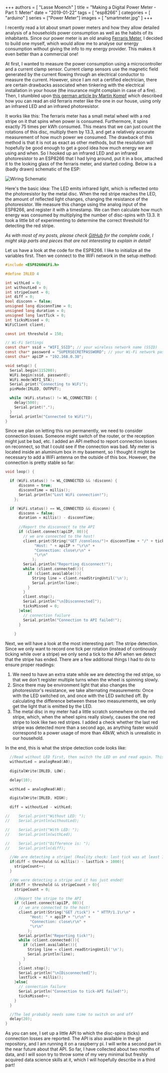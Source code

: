 +++
authors = [
    "Lasse Moench"
]
title = "Making a Digital Power Meter - Part 1: Meter"
date = "2019-01-22"
tags = [
    "esp8266"
]
categories = [
    "arduino"
]
series = ["Power Meter"]
images = [
    "smartmeter.jpg"
]
+++

I recently read a lot about smart power meters and how they allow detailed analysis of a households power consumption as well as the habits of its inhabitants. Since our power meter is an old analog [Ferraris Meter](https://www.stromnetz.berlin/en/technology-innovations/how-does-a-meter-work), I decided to build one myself, which would allow me to analyse our energy consumption without giving the info to my energy provider. This makes it even better than a commercial one!

At first, I wanted to measure the power consumption using a microcontroller and a current clamp sensor. Current clamp sensors use the magnetic field generated by the current flowing through an electrical conductor to measure the current. However, since I am not a certified electrician, there are certain drawbacks associated when tinkering with the electrical installation in your house (the insurance might complain in case of a fire). Then, I stumbled upon [this german article by Martin Kompf](https://www.kompf.de/tech/emeir.html) which described how you can read an old ferraris meter like the one in our house, using only an infrared LED and an infrared photoresistor.

It works like this: The ferraris meter has a small metal wheel with a red stripe on it that spins when power is consumed. Furthermore, it spins exactly 75 times per kWh consumed. This means that we can just count the rotations of this disc, multiply them by 13.3, and get a relatively accurate measurement of how much power we consumed. The drawback of this method is that it is not as exact as other methods, but the resolution will hopefully be good enough to get a good idea how much energy we are using and when. So I hooked up an infrared LED and an infrared photoresistor to an ESP8266 that I had lying around, put it in a box, attached it to the looking glass of the ferraris meter, and started coding. Below is a (badly drawn) schematic of the ESP:

![Wiring Schematic](/images/SmartMeterSchematic.png "Smart Meter Schematic")

Here's the basic idea: The LED emits infrared light, which is reflected onto the photoresistor by the metal disc. When the red stripe reaches the LED, the amount of reflected light changes, changing the resistance of the photoresistor. We measure this change using the analog input of the ESP8266, and register it with a timestamp. We can then calculate how much energy was consumed by multiplying the number of disc-spins with 13.3. It took a little bit of experimenting to determine the correct threshold for detecting the red stripe.

*As with most of my posts, please check [GitHub](https://github.com/LasseMoench/smartmeter) for the complete code, I might skip parts and pieces that are not interesting to explain in detail!*

Let us have a look at the code for the ESP8266. I like to initialize all the variables first. Then we connect to the WiFi network in the setup method:

```c
#include <ESP8266WiFi.h>

#define IRLED 4

int withLed = 0;
int withoutLed = 0;
int stripeCount = 0;
int diff = 0;
bool disconn = false;
unsigned long disconnTime = 0;
unsigned long duration = 0;
unsigned long lastTick = 0;
int ticksMissed = 0;
WiFiClient client;

const int threshold = 150;

// Wi-Fi Settings
const char* ssid = "WIFI_SSID"; // your wireless network name (SSID)
const char* password = "SUPERSECRETPASSWORD"; // your Wi-Fi network password
const char* apiIP = "192.168.0.38";

void setup() {
  Serial.begin(115200);
  WiFi.begin(ssid, password);
  WiFi.mode(WIFI_STA);
  Serial.print("Connecting to WiFi");
  pinMode(IRLED, OUTPUT);

  while (WiFi.status() != WL_CONNECTED) {
    delay(500);
    Serial.print(".");
  }
  Serial.println("Connected to WiFi!");
}
```
Since we plan on letting this run permanently, we need to consider connection losses. Someone might switch of the router, or the reception might just be bad, etc. I added an API method to report connection losses on reconnect, so that I could see if the connection was bad. My meter is located inside an aluminium box in my basement, so I thought it might be necessary to add a WiFi antenna on the outside of this box. However, the connection is pretty stable so far:
```c
void loop() {

  if (WiFi.status() != WL_CONNECTED && !disconn) {
      disconn = true;
      disconnTime = millis();
      Serial.println("Lost WiFi connection!");
    };

  if (WiFi.status() == WL_CONNECTED && disconn) {
      disconn = false;
      duration = millis() - disconnTime;
  
      //Report the disconnect to the API
      if (client.connect(apiIP, 80)){
        // we are connected to the host!
        client.print(String("GET /connloss/")+ disconnTime + "/" + ticksMissed + " HTTP/1.1\r\n" +
             "Host: " + apiIP + "\r\n" +
             "Connection: close\r\n" +
             "\r\n"
            );
        Serial.println("Reporting disconnect!");
        while (client.connected()){
          if (client.available()){
            String line = client.readStringUntil('\n');
            Serial.println(line);
          }
        }
        client.stop();
        Serial.println("\n[Disconnected]");
        ticksMissed = 0;
      }else{
        // connection failure
        Serial.println("Connection to API failed!");        
      }
      
    }
```
Next, we will have a look at the most interesting part: The stripe detection. Since we only want to record one tick per rotation (instead of continously ticking while over a stripe) we only send a tick to the API when we detect that the stripe has ended. There are a few additional things I had to do to ensure proper readings:

1. We need to have an extra state while we are detecting the red stripe, so that we don't register multiple turns when the wheel is spinning slowly.
2. Since there may be environment light that also changes the photoresistor's resistance, we take alternating measurements: Once with the LED switched on, and once with the LED switched off. By calculating the difference between these two measurements, we only get the light that is emitted by the LED.
3. The metal disc in my meter had a little scratch somewhere on the red stripe, which, when the wheel spins really slowly, causes the one red stripe to look like two red stripes. I added a check whether the last red stripe was detected more than a second ago, as anything faster would correspond to a power usage of more than 48kW, which is unrealistic in our household.

In the end, this is what the stripe detection code looks like:

```c
  //Read without LED first, then switch the LED on and read again. This will filter out IR light that is not generated by the LED.
  withoutLed = analogRead(A0);
  
  digitalWrite(IRLED, LOW);

  delay(10);

  withLed = analogRead(A0);

  digitalWrite(IRLED, HIGH);

  diff = withoutLed - withLed;

//    Serial.print("Without LED: ");
//    Serial.println(withoutLed);

//    Serial.print("With LED: ");
//    Serial.println(withLed);

//    Serial.print("Difference is: ");
//    Serial.println(diff);

  //We are detecting a stripe! (Reality check: last tick was at least 1 sec ago -> less than 50kW usage)
  if(diff < threshold && millis() - lastTick > 1000){
    stripeCount++;
  }

  //We were detecting a stripe and it has just ended!
  if(diff > threshold && stripeCount > 0){
    stripeCount = 0;

    //Report the stripe to the API
    if (client.connect(apiIP, 80)){
      // we are connected to the host!
      client.print(String("GET /tick") + " HTTP/1.1\r\n" +
           "Host: " + apiIP + "\r\n" +
           "Connection: close\r\n" +
           "\r\n"
          );
      Serial.println("Reporting tick!");
      while (client.connected()){
        if (client.available()){
          String line = client.readStringUntil('\n');
          Serial.println(line);
        }
      }
      client.stop();
      Serial.println("\n[Disconnected]");
      lastTick = millis();
    }else{
      // connection failure
      Serial.println("Connection to tick-API failed!");    
      ticksMissed++;    
    }
  }

  //The led probably needs some time to switch on and off
  delay(20);
}
```

As you can see, I set up a little API to which the disc-spins (ticks) and connection losses are reported. The API is also available in the git repository, and I am running it on a raspberry pi. I will write a second part in the near future about that API. So far, I have collected about two months of data, and I will soon try to throw some of my very minimal but freshly acquired data science skills at it, which I will hopefully describe in a third part!
